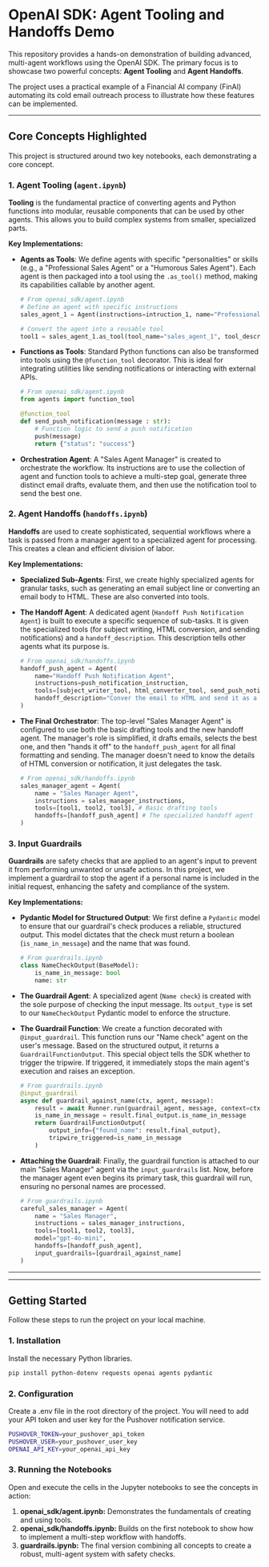 # OpenAI SDK: Agent Tooling and Handoffs Demo

This repository provides a hands-on demonstration of building advanced, multi-agent workflows using the OpenAI SDK. The primary focus is to showcase two powerful concepts: **Agent Tooling** and **Agent Handoffs**.

The project uses a practical example of a Financial AI company (FinAI) automating its cold email outreach process to illustrate how these features can be implemented.

---

## Core Concepts Highlighted

This project is structured around two key notebooks, each demonstrating a core concept.

### 1. Agent Tooling (`agent.ipynb`)

**Tooling** is the fundamental practice of converting agents and Python functions into modular, reusable components that can be used by other agents. This allows you to build complex systems from smaller, specialized parts.

**Key Implementations:**

- **Agents as Tools**: We define agents with specific "personalities" or skills (e.g., a "Professional Sales Agent" or a "Humorous Sales Agent"). Each agent is then packaged into a tool using the `.as_tool()` method, making its capabilities callable by another agent.

  ```python
  # From openai_sdk/agent.ipynb
  # Define an agent with specific instructions
  sales_agent_1 = Agent(instructions=intruction_1, name="Professional Sales Agent", model="gpt-4o-mini")

  # Convert the agent into a reusable tool
  tool1 = sales_agent_1.as_tool(tool_name="sales_agent_1", tool_description="Write a cold email")
  ```

- **Functions as Tools**: Standard Python functions can also be transformed into tools using the `@function_tool` decorator. This is ideal for integrating utilities like sending notifications or interacting with external APIs.

  ```python
  # From openai_sdk/agent.ipynb
  from agents import function_tool

  @function_tool
  def send_push_notification(message : str):
      # Function logic to send a push notification
      push(message)
      return {"status": "success"}
  ```

- **Orchestration Agent**: A "Sales Agent Manager" is created to orchestrate the workflow. Its instructions are to use the collection of agent and function tools to achieve a multi-step goal, generate three distinct email drafts, evaluate them, and then use the notification tool to send the best one.

### 2. Agent Handoffs (`handoffs.ipynb`)

**Handoffs** are used to create sophisticated, sequential workflows where a task is passed from a manager agent to a specialized agent for processing. This creates a clean and efficient division of labor.

**Key Implementations:**

- **Specialized Sub-Agents**: First, we create highly specialized agents for granular tasks, such as generating an email subject line or converting an email body to HTML. These are also converted into tools.

- **The Handoff Agent**: A dedicated agent (`Handoff Push Notification Agent`) is built to execute a specific sequence of sub-tasks. It is given the specialized tools (for subject writing, HTML conversion, and sending notifications) and a `handoff_description`. This description tells other agents what its purpose is.

  ```python
  # From openai_sdk/handoffs.ipynb
  handoff_push_agent = Agent(
      name="Handoff Push Notification Agent",
      instructions=push_notification_instruction,
      tools=[subject_writer_tool, html_converter_tool, send_push_notification],
      handoff_description="Conver the email to HTML and send it as a push notification"
  )
  ```

- **The Final Orchestrator**: The top-level "Sales Manager Agent" is configured to use both the basic drafting tools and the new handoff agent. The manager's role is simplified, it drafts emails, selects the best one, and then "hands it off" to the `handoff_push_agent` for all final formatting and sending. The manager doesn't need to know the details of HTML conversion or notification, it just delegates the task.

  ```python
  # From openai_sdk/handoffs.ipynb
  sales_manager_agent = Agent(
      name = "Sales Manager Agent",
      instructions = sales_manager_instructions,
      tools=[tool1, tool2, tool3], # Basic drafting tools
      handoffs=[handoff_push_agent] # The specialized handoff agent
  )
  ```

### 3. Input Guardrails

**Guardrails** are safety checks that are applied to an agent's input to prevent it from performing unwanted or unsafe actions. In this project, we implement a guardrail to stop the agent if a personal name is included in the initial request, enhancing the safety and compliance of the system.

**Key Implementations:**

- **Pydantic Model for Structured Output**: We first define a `Pydantic` model to ensure that our guardrail's check produces a reliable, structured output. This model dictates that the check must return a boolean (`is_name_in_message`) and the name that was found.

  ```python
  # From guardrails.ipynb
  class NameCheckOutput(BaseModel):
      is_name_in_message: bool
      name: str
  ```

- **The Guardrail Agent**: A specialized agent (`Name check`) is created with the sole purpose of checking the input message. Its `output_type` is set to our `NameCheckOutput` Pydantic model to enforce the structure.

- **The Guardrail Function**: We create a function decorated with `@input_guardrail`. This function runs our "Name check" agent on the user's message. Based on the structured output, it returns a `GuardrailFunctionOutput`. This special object tells the SDK whether to trigger the tripwire. If triggered, it immediately stops the main agent's execution and raises an exception.

  ```python
  # From guardrails.ipynb
  @input_guardrail
  async def guardrail_against_name(ctx, agent, message):
      result = await Runner.run(guardrail_agent, message, context=ctx.context)
      is_name_in_message = result.final_output.is_name_in_message
      return GuardrailFunctionOutput(
          output_info={"found_name": result.final_output},
          tripwire_triggered=is_name_in_message
      )
  ```

- **Attaching the Guardrail**: Finally, the guardrail function is attached to our main "Sales Manager" agent via the `input_guardrails` list. Now, before the manager agent even begins its primary task, this guardrail will run, ensuring no personal names are processed.

  ```python
  # From guardrails.ipynb
  careful_sales_manager = Agent(
      name = "Sales Manager",
      instructions = sales_manager_instructions,
      tools=[tool1, tool2, tool3],
      model="gpt-4o-mini",
      handoffs=[handoff_push_agent],
      input_guardrails=[guardrail_against_name]
  )
  ```

---

---

## Getting Started

Follow these steps to run the project on your local machine.

### 1. Installation

Install the necessary Python libraries.

```bash
pip install python-dotenv requests openai agents pydantic
```

### 2. Configuration

Create a .env file in the root directory of the project. You will need to add your API token and user key for the Pushover notification service.

```bash
PUSHOVER_TOKEN=your_pushover_api_token
PUSHOVER_USER=your_pushover_user_key
OPENAI_API_KEY=your_openai_api_key
```

### 3. Running the Notebooks

Open and execute the cells in the Jupyter notebooks to see the concepts in action:

1. **openai_sdk/agent.ipynb:** Demonstrates the fundamentals of creating and using tools.
2. **openai_sdk/handoffs.ipynb:** Builds on the first notebook to show how to implement a multi-step workflow with handoffs.
3. **guardrails.ipynb:** The final version combining all concepts to create a robust, multi-agent system with safety checks.
